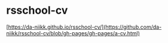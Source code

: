 # rsschool-cv


[https://da-niikk.github.io/rsschool-cv/](https://github.com/da-niikk/rsschool-cv/blob/gh-pages/gh-pages/a-cv.html)
